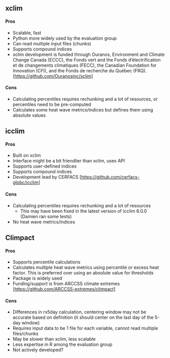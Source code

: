 ## xclim
#### Pros
- Scalable, fast
- Python more widely used by the evaluation group
- Can read multiple input files (chunks)
- Supports compound indices
- xclim development is funded through Ouranos, Environment and Climate Change Canada (ECCC), the Fonds vert and the Fonds d’électrification et de changements climatiques (FECC), the Canadian Foundation for Innovation (CFI), and the Fonds de recherche du Québec (FRQ). [https://github.com/Ouranosinc/xclim]

#### Cons
- Calculating percentiles requires rechunking and a lot of resources, or percentiles need to be pre-computed
- Calculates some heat wave metrics/indices but defines them using absolute values

## icclim
#### Pros
- Built on xclim
- Interface might be a bit friendlier than xclim, uses API
- Supports user-defined indices
- Supports compound indices
- Development lead by CERFACS [https://github.com/cerfacs-globc/icclim]

#### Cons
- Calculating percentiles requires rechunking and a lot of resources
  - This may have been fixed in the latest version of icclim 6.0.0 (Damien ran some tests)
- No heat wave metrics/indices

## Climpact
#### Pros
- Supports percentile calculations
- Calculates multiple heat wave metrics using percentile or excess heat factor. This is preferred over using an absolute value for thresholds
- Package is widely used
- Funding/support is from ARCCSS climate extremes [https://github.com/ARCCSS-extremes/climpact]

#### Cons
- Differences in rx5day calculation, centering window may not be accurate based on definition (it should center on the last day of the 5-day window)
- Requires input data to be 1 file for each variable, cannot read multiple files/chunks
- May be slower than xclim, less scalable
- Less expertise in R among the evaluation group
- Not actively developed?
